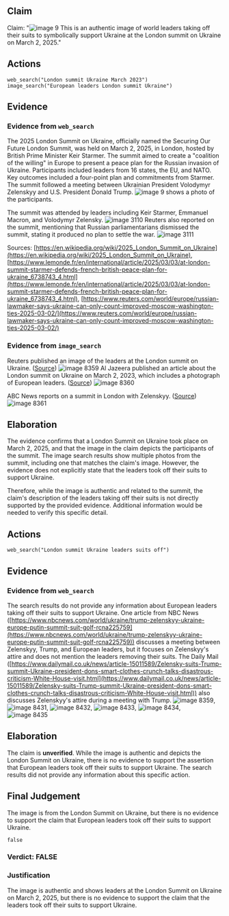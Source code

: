 ## Claim
Claim: "![image 9](media/12.jpg) This is an authentic image of world leaders taking off their suits to symbolically support Ukraine at the London summit on Ukraine on March 2, 2025."

## Actions
```
web_search("London summit Ukraine March 2023")
image_search("European leaders London summit Ukraine")
```

## Evidence
### Evidence from `web_search`
The 2025 London Summit on Ukraine, officially named the Securing Our Future London Summit, was held on March 2, 2025, in London, hosted by British Prime Minister Keir Starmer. The summit aimed to create a "coalition of the willing" in Europe to present a peace plan for the Russian invasion of Ukraine. Participants included leaders from 16 states, the EU, and NATO. Key outcomes included a four-point plan and commitments from Starmer. The summit followed a meeting between Ukrainian President Volodymyr Zelenskyy and U.S. President Donald Trump. ![image 9](media/12.jpg) shows a photo of the participants.

The summit was attended by leaders including Keir Starmer, Emmanuel Macron, and Volodymyr Zelensky. ![image 3110](media/2025-08-22_08-57-1755853049-462977.jpg) Reuters also reported on the summit, mentioning that Russian parliamentarians dismissed the summit, stating it produced no plan to settle the war. ![image 3111](media/2025-08-22_08-57-1755853060-375624.jpg)

Sources: [https://en.wikipedia.org/wiki/2025_London_Summit_on_Ukraine](https://en.wikipedia.org/wiki/2025_London_Summit_on_Ukraine), [https://www.lemonde.fr/en/international/article/2025/03/03/at-london-summit-starmer-defends-french-british-peace-plan-for-ukraine_6738743_4.html](https://www.lemonde.fr/en/international/article/2025/03/03/at-london-summit-starmer-defends-french-british-peace-plan-for-ukraine_6738743_4.html), [https://www.reuters.com/world/europe/russian-lawmaker-says-ukraine-can-only-count-improved-moscow-washington-ties-2025-03-02/](https://www.reuters.com/world/europe/russian-lawmaker-says-ukraine-can-only-count-improved-moscow-washington-ties-2025-03-02/)


### Evidence from `image_search`
Reuters published an image of the leaders at the London summit on Ukraine. ([Source](https://www.reuters.com/world/europe/uks-starmer-tries-revive-hope-ukraine-peace-summit-2025-03-01/)) ![image 8359](media/2025-08-30_08-48-1756543698-422466.jpg) Al Jazeera published an article about the London summit on Ukraine on March 2, 2023, which includes a photograph of European leaders. ([Source](https://www.aljazeera.com/news/2025/3/2/european-leaders-gather-in-london-to-strengthen-support-for-ukraine)) ![image 8360](media/2025-08-30_08-48-1756543698-717445.jpg)

ABC News reports on a summit in London with Zelenskyy. ([Source](https://abcnews.go.com/International/zelenskyy-set-european-summit-london-after-trump-showdown/story?id=119338966)) ![image 8361](media/2025-08-30_08-48-1756543698-980057.jpg)


## Elaboration
The evidence confirms that a London Summit on Ukraine took place on March 2, 2025, and that the image in the claim depicts the participants of the summit. The image search results show multiple photos from the summit, including one that matches the claim's image. However, the evidence does not explicitly state that the leaders took off their suits to support Ukraine.

Therefore, while the image is authentic and related to the summit, the claim's description of the leaders taking off their suits is not directly supported by the provided evidence. Additional information would be needed to verify this specific detail.


## Actions
```
web_search("London summit Ukraine leaders suits off")
```

## Evidence
### Evidence from `web_search`
The search results do not provide any information about European leaders taking off their suits to support Ukraine. One article from NBC News ([https://www.nbcnews.com/world/ukraine/trump-zelenskyy-ukraine-europe-putin-summit-suit-golf-rcna225759](https://www.nbcnews.com/world/ukraine/trump-zelenskyy-ukraine-europe-putin-summit-suit-golf-rcna225759)) discusses a meeting between Zelenskyy, Trump, and European leaders, but it focuses on Zelenskyy's attire and does not mention the leaders removing their suits. The Daily Mail ([https://www.dailymail.co.uk/news/article-15011589/Zelensky-suits-Trump-summit-Ukraine-president-dons-smart-clothes-crunch-talks-disastrous-criticism-White-House-visit.html](https://www.dailymail.co.uk/news/article-15011589/Zelensky-suits-Trump-summit-Ukraine-president-dons-smart-clothes-crunch-talks-disastrous-criticism-White-House-visit.html)) also discusses Zelenskyy's attire during a meeting with Trump. ![image 8359](media/2025-08-30_08-48-1756543698-422466.jpg), ![image 8431](media/2025-08-30_08-48-1756543729-929938.jpg), ![image 8432](media/2025-08-30_08-48-1756543730-413246.jpg), ![image 8433](media/2025-08-30_08-48-1756543730-782040.jpg), ![image 8434](media/2025-08-30_08-48-1756543731-416883.jpg), ![image 8435](media/2025-08-30_08-48-1756543731-733314.jpg)


## Elaboration
The claim is **unverified**. While the image is authentic and depicts the London Summit on Ukraine, there is no evidence to support the assertion that European leaders took off their suits to support Ukraine. The search results did not provide any information about this specific action.


## Final Judgement
The image is from the London Summit on Ukraine, but there is no evidence to support the claim that European leaders took off their suits to support Ukraine.

`false`

### Verdict: FALSE

### Justification
The image is authentic and shows leaders at the London Summit on Ukraine on March 2, 2025, but there is no evidence to support the claim that the leaders took off their suits to support Ukraine.
